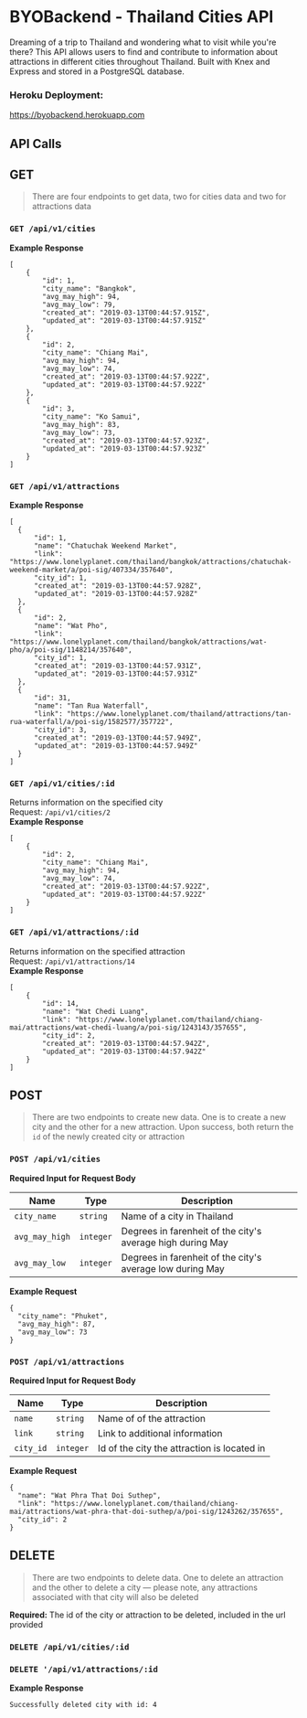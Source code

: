 # BYOBackend - Thailand Cities API
Dreaming of a trip to Thailand and wondering what to visit while you're there? This API allows users to find and contribute to information about attractions in different cities throughout Thailand. Built with Knex and Express and stored in a PostgreSQL database.  

### Heroku Deployment: 
https://byobackend.herokuapp.com  
 
## API Calls
## GET
> There are four endpoints to get data, two for cities data and two for attractions data

### ```GET /api/v1/cities```   
**Example Response**
```
[
    {
        "id": 1,
        "city_name": "Bangkok",
        "avg_may_high": 94,
        "avg_may_low": 79,
        "created_at": "2019-03-13T00:44:57.915Z",
        "updated_at": "2019-03-13T00:44:57.915Z"
    },
    {
        "id": 2,
        "city_name": "Chiang Mai",
        "avg_may_high": 94,
        "avg_may_low": 74,
        "created_at": "2019-03-13T00:44:57.922Z",
        "updated_at": "2019-03-13T00:44:57.922Z"
    },
    {
        "id": 3,
        "city_name": "Ko Samui",
        "avg_may_high": 83,
        "avg_may_low": 73,
        "created_at": "2019-03-13T00:44:57.923Z",
        "updated_at": "2019-03-13T00:44:57.923Z"
    }
]
```  
### ```GET /api/v1/attractions```   
**Example Response**
```
[
  {
      "id": 1,
      "name": "Chatuchak Weekend Market",
      "link": "https://www.lonelyplanet.com/thailand/bangkok/attractions/chatuchak-weekend-market/a/poi-sig/407334/357640",
      "city_id": 1,
      "created_at": "2019-03-13T00:44:57.928Z",
      "updated_at": "2019-03-13T00:44:57.928Z"
  },
  {
      "id": 2,
      "name": "Wat Pho",
      "link": "https://www.lonelyplanet.com/thailand/bangkok/attractions/wat-pho/a/poi-sig/1148214/357640",
      "city_id": 1,
      "created_at": "2019-03-13T00:44:57.931Z",
      "updated_at": "2019-03-13T00:44:57.931Z"
  },
  {
      "id": 31,
      "name": "Tan Rua Waterfall",
      "link": "https://www.lonelyplanet.com/thailand/attractions/tan-rua-waterfall/a/poi-sig/1582577/357722",
      "city_id": 3,
      "created_at": "2019-03-13T00:44:57.949Z",
      "updated_at": "2019-03-13T00:44:57.949Z"
  }
]
```    
### ```GET /api/v1/cities/:id```  
Returns information on the specified city   
Request: ```/api/v1/cities/2```  
**Example Response** 
```
[
    {
        "id": 2,
        "city_name": "Chiang Mai",
        "avg_may_high": 94,
        "avg_may_low": 74,
        "created_at": "2019-03-13T00:44:57.922Z",
        "updated_at": "2019-03-13T00:44:57.922Z"
    }
]
```  
### ```GET /api/v1/attractions/:id```  
Returns information on the specified attraction   
Request: ```/api/v1/attractions/14```  
**Example Response**  
```
[
    {
        "id": 14,
        "name": "Wat Chedi Luang",
        "link": "https://www.lonelyplanet.com/thailand/chiang-mai/attractions/wat-chedi-luang/a/poi-sig/1243143/357655",
        "city_id": 2,
        "created_at": "2019-03-13T00:44:57.942Z",
        "updated_at": "2019-03-13T00:44:57.942Z"
    }
]
```
## POST
> There are two endpoints to create new data. One is to create a new city and the other for a new attraction. Upon success, both return the ```id``` of the newly created city or attraction

### ```POST /api/v1/cities```  
**Required Input for Request Body**  

| Name       | Type          | Description  |
| ------------- | ------------- | ----- |
| `city_name`      | `string` | Name of a city in Thailand |
| `avg_may_high`      | `integer`      |   Degrees in farenheit of the city's average high during May |
| `avg_may_low`  | `integer`     |    Degrees in farenheit of the city's average low during May | 
  
**Example Request**
```
{
  "city_name": "Phuket",
  "avg_may_high": 87,
  "avg_may_low": 73
}
```  

### ```POST /api/v1/attractions```   
**Required Input for Request Body**  

| Name       | Type          | Description  |
| ------------- | ------------- | ----- |
| `name`      | `string` | Name of of the attraction |
| `link`      | `string`      |   Link to additional information |
| `city_id`  | `integer`     |    Id of the city the attraction is located in | 
   

**Example Request**
```
{
  "name": "Wat Phra That Doi Suthep",
  "link": "https://www.lonelyplanet.com/thailand/chiang-mai/attractions/wat-phra-that-doi-suthep/a/poi-sig/1243262/357655",
  "city_id": 2
}
```  
## DELETE  
> There are two endpoints to delete data. One to delete an attraction and the other to delete a city — please note, any attractions associated with that city will also be deleted

**Required:**
The id of the city or attraction to be deleted, included in the url provided   
### ```DELETE /api/v1/cities/:id```  
### ```DELETE '/api/v1/attractions/:id```  
**Example Response**
```
Successfully deleted city with id: 4 
```